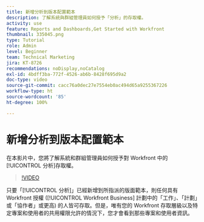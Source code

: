 ```yaml
---
title: 新增分析到版本配置範本
description: 了解系統與群組管理員如何授予「分析」的存取權。
activity: use
feature: Reports and Dashboards,Get Started with Workfront
thumbnail: 335045.png
type: Tutorial
role: Admin
level: Beginner
team: Technical Marketing
jira: KT-8726
recommendations: noDisplay,noCatalog
exl-id: 4bdff3ba-772f-4526-ab6b-8428f695d9a2
doc-type: video
source-git-commit: cacc76a0dec27e7554eb0ac494d65a9255367226
workflow-type: ht
source-wordcount: '85'
ht-degree: 100%

---
```


# 新增分析到版本配置範本

在本影片中，您將了解系統和群組管理員如何授予對 Workfront 中的[!UICONTROL 分析]存取權。


>[!VIDEO](https://video.tv.adobe.com/v/335045/?quality=12&learn=on)

只要「[!UICONTROL 分析]」已經新增到所指派的版面範本，則任何具有 Workfront 授權 ([!UICONTROL Workfront Business] 計劃中的「工作」、「計劃」或「協作者」或更高) 的人皆可存取。但是，唯有您的 Workfront 存取層級以及特定專案和使用者的共用權限允許的情況下，您才會看到那些專案和使用者資訊。
